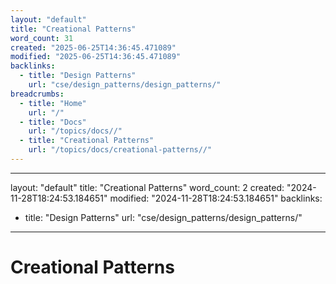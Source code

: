 ```yaml
---
layout: "default"
title: "Creational Patterns"
word_count: 31
created: "2025-06-25T14:36:45.471089"
modified: "2025-06-25T14:36:45.471089"
backlinks:
  - title: "Design Patterns"
    url: "cse/design_patterns/design_patterns/"
breadcrumbs:
  - title: "Home"
    url: "/"
  - title: "Docs"
    url: "/topics/docs//"
  - title: "Creational Patterns"
    url: "/topics/docs/creational-patterns//"
---
```

---
layout: "default"
title: "Creational Patterns"
word_count: 2
created: "2024-11-28T18:24:53.184651"
modified: "2024-11-28T18:24:53.184651"
backlinks:
  - title: "Design Patterns"
    url: "cse/design_patterns/design_patterns/"
---
# Creational Patterns


